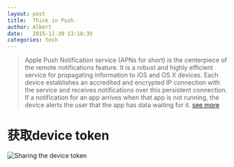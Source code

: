 ```yaml
---
layout: post
title:  Think in Push
author: Albert
date:   2015-11-30 13:18:35
categories: tech
---
```


> Apple Push Notification service (APNs for short) is the centerpiece of the remote notifications feature. It is a robust and highly efficient service for propagating information to iOS and OS X devices. Each device establishes an accredited and encrypted IP connection with the service and receives notifications over this persistent connection. If a notification for an app arrives when that app is not running, the device alerts the user that the app has data waiting for it.
> [see more](https://developer.apple.com/library/ios/documentation/NetworkingInternet/Conceptual/RemoteNotificationsPG/Chapters/ApplePushService.html#//apple_ref/doc/uid/TP40008194-CH100-SW9)

# 获取device token
![Sharing the device token](https://developer.apple.com/library/ios/documentation/NetworkingInternet/Conceptual/RemoteNotificationsPG/Art/registration_sequence_2x.png)

